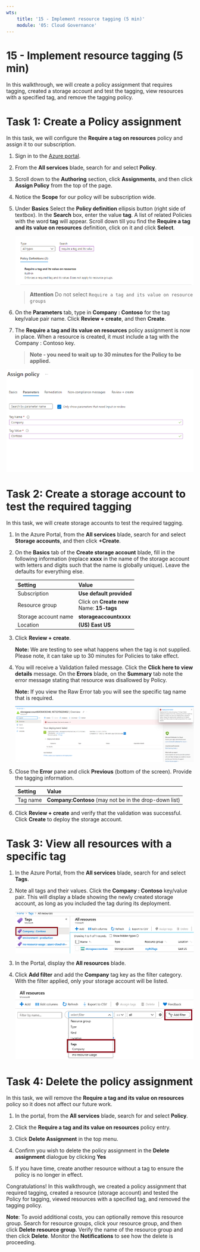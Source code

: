 ```yaml
---
wts:
    title: '15 - Implement resource tagging (5 min)'
    module: '05: Cloud Governance'
---
```

# 15 - Implement resource tagging (5 min)

In this walkthrough, we will create a policy assignment that requires tagging, created a storage account and test the tagging, view resources with a specified tag, and remove the tagging policy.

# Task 1: Create a Policy assignment 

In this task, we will configure the **Require a tag on resources** policy and assign it to our subscription. 

1. Sign in to the [Azure portal](https://portal.azure.com).

2. From the **All services** blade, search for and select **Policy**.

3. Scroll down to the **Authoring** section, click **Assignments**, and then click **Assign Policy** from the top of the  page.

4. Notice the **Scope** for our policy will be subscription wide. 

5. Under **Basics** Select the **Policy definition** ellipsis button (right side of textbox). In the **Search** box, enter the value **tag**. A list of related Policies with the word **tag** will appear. Scroll down till you find the **Require a tag and its value on resources** definition, click on it and click **Select**.

   ![image](../images/M05-1501.png)
   >**Attention** Do not select ```Require a tag and its value on resource groups ```
   
6.  On the **Parameters** tab, type in **Company : Contoso** for the tag key/value pair name. Click **Review + create**, and then **Create**.

  

7. The **Require a tag and its value on resources** policy assignment is now in place. When a resource is created, it must include a tag with the Company : Contoso key.
   >**Note - you need to wait up to 30 minutes for the Policy to be applied.** 

  ![image](../images/M05-1502.png)

# Task 2: Create a storage account to test the required tagging

In this task, we will create storage accounts to test the required tagging. 

1. In the Azure Portal, from the **All services** blade, search for and select **Storage accounts**, and then click **+Create**.

2. On the **Basics** tab of the **Create storage account** blade, fill in the following information (replace **xxxx** in the name of the storage account with letters and digits such that the name is globally unique). Leave the defaults for everything else.

    | Setting | Value | 
    | --- | --- |
    | Subscription | **Use default provided** |
    | Resource group | Click on **Create new** <br /> Name: **15-tags** |
    | Storage account name | **storageaccountxxxx** |
    | Location | **(US) East US** |

3. Click **Review + create**. 

    **Note:** We are testing to see what happens when the tag is not supplied. Please note, it can take up to 30 minutes for Policies to take effect.

4. You will receive a Validation failed message. Click the **Click here to view details** message. On the **Errors** blade, on the **Summary** tab note the error message stating that resource was disallowed by Policy.

    **Note:** If you view the Raw Error tab you will see the specific tag name that is required. 

    ![Screenshot of disallowed due to policy error.](../images/M05-1503.png)


5. Close the **Error** pane and click **Previous** (bottom of the screen). Provide the tagging information. 

    | Setting | Value | 
    | --- | --- |
    | Tag name | **Company:Contoso** (may not be in the drop-down list) |

6. Click **Review + create** and verify that the validation was successful. Click **Create** to deploy the storage account. 

# Task 3: View all resources with a specific tag

1. In the Azure Portal, from the **All services** blade, search for and select **Tags**.

2. Note all tags and their values. Click the **Company : Contoso** key/value pair. This will display a blade showing the newly created storage account, as long as you included the tag during its deployment. 

   ![Screenshot of the Tags with company and contoso selected.](../images/M05-1504.png)

3. In the Portal, display the **All resources** blade.

4. Click **Add filter** and add the **Company** tag key as the filter category. With the filter applied, only your storage account will be listed.

    ![Screenshot of the All Resources filter with Company selected.](../images/M05-1505.png)

# Task 4: Delete the policy assignment

In this task, we will remove the **Require a tag and its value on resources** policy so it does not affect our future work. 

1. In the portal, from the **All services** blade, search for and select **Policy**.

2. Click the **Require a tag and its value on resources** policy entry.

3. Click **Delete Assignment** in the top menu.

4. Confirm you wish to delete the policy assignment in the **Delete assignment** dialogue by clicking **Yes**

5. If you have time, create another resource without a tag to ensure the policy is no longer in effect.

Congratulations! In this walkthrough, we created a policy assignment that required tagging, created a resource (storage account) and tested the Policy for tagging, viewed resources with a specified tag, and removed the tagging policy.


**Note**: To avoid additional costs, you can optionally remove this resource group. Search for resource groups, click your resource group, and then click **Delete resource group**. Verify the name of the resource group and then click **Delete**. Monitor the **Notifications** to see how the delete is proceeding.
